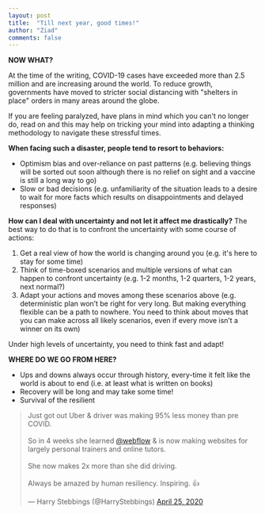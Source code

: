 ```yaml
---
layout: post
title:  "Till next year, good times!"
author: "Ziad"
comments: false
---
```


**NOW WHAT?**

At the time of the writing, COVID-19 cases have exceeded more than 2.5 million and are increasing around the world. To reduce growth, governments have moved to stricter social distancing with "shelters in place" orders in many areas around the globe.

If you are feeling paralyzed, have plans in mind which you can't no longer do, read on and this may help on tricking your mind into adapting a thinking methodology to navigate these stressful times.

**When facing such a disaster, people tend to resort to behaviors:**

- Optimism bias and over-reliance on past patterns (e.g. believing things will be sorted out soon although there is no relief on sight and a vaccine is still a long way to go)
- Slow or bad decisions (e.g. unfamiliarity of the situation leads to a desire to wait for more facts which results on disappointments and delayed responses)

**How can I deal with uncertainty and not let it affect me drastically?**
The best way to do that is to confront the uncertainty with some course of actions:

1. Get a real view of how the world is changing around you (e.g. it's here to stay for some time)
2. Think of time-boxed scenarios and multiple versions of what can happen to confront uncertainty (e.g.  1-2 months, 1-2 quarters, 1-2 years, next normal?)
3. Adapt your actions and moves among these scenarios above (e.g. deterministic plan won’t be right for very long. But making everything flexible can be a path to nowhere. You need to think about moves that you can make across all likely scenarios, even if every move isn’t a winner on its own)

Under high levels of uncertainty, you need to think fast and adapt!

**WHERE DO WE GO FROM HERE?**
- Ups and downs always occur through history, every-time it felt like the world is about to end (i.e. at least what is written on books)
- Recovery will be long and may take some time!
- Survival of the resilient

<blockquote class="twitter-tweet"><p lang="en" dir="ltr">Just got out Uber &amp; driver was making 95% less money than pre COVID. <br><br>So in 4 weeks she learned <a href="https://twitter.com/webflow?ref_src=twsrc%5Etfw">@webflow</a> &amp; is now making websites for largely personal trainers and online tutors. <br><br>She now makes 2x more than she did driving. <br><br>Always be amazed by human resiliency. Inspiring. 👍</p>&mdash; Harry Stebbings (@HarryStebbings) <a href="https://twitter.com/HarryStebbings/status/1254166350978789382?ref_src=twsrc%5Etfw">April 25, 2020</a></blockquote> <script async src="https://platform.twitter.com/widgets.js" charset="utf-8"></script>
